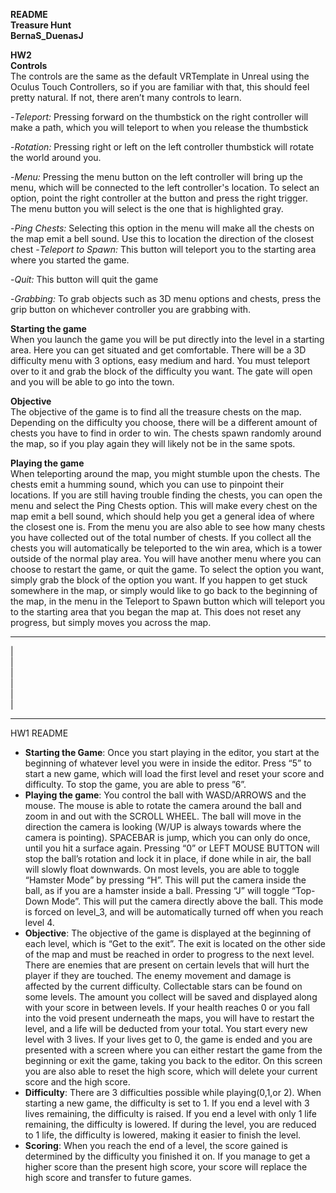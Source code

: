 **README**  
**Treasure Hunt**  
**BernaS_DuenasJ**  
  
**HW2**  
**Controls**  
The controls are the same as the default VRTemplate in Unreal using the Oculus Touch Controllers, so if you are familiar with that, this should feel pretty natural. If not, there aren’t many controls to learn.

-*Teleport:* Pressing forward on the thumbstick on the right controller will make a path, which you will teleport to when you release the thumbstick

-*Rotation:* Pressing right or left on the left controller thumbstick will rotate the world around you.

-*Menu:* Pressing the menu button on the left controller will bring up the menu, which will be connected to the left controller's location. To select an option, point the right controller at the button and press the right trigger. The menu button you will select is the one that is highlighted gray.

-*Ping Chests:* Selecting this option in the menu will make all the chests on the map emit a bell sound. Use this to location the direction of the closest chest
-*Teleport to Spawn:* This button will teleport you to the starting area where you started the game.

-*Quit:* This button will quit the game 

-*Grabbing:* To grab objects such as 3D menu options and chests, press the grip button on whichever controller you are grabbing with. 

**Starting the game**  
	When you launch the game you will be put directly into the level in a starting area. Here you can get situated and get comfortable. There will be a 3D difficulty menu with 3 options, easy medium and hard. You must teleport over to it and grab the block of the difficulty you want. The gate will open and you will be able to go into the town. 

**Objective**  
	The objective of the game is to find all the treasure chests on the map. Depending on the difficulty you choose, there will be a different amount of chests you have to find in order to win. The chests spawn randomly around the map, so if you play again they will likely not be in the same spots.

**Playing the game**  
	When teleporting around the map, you might stumble upon the chests. The chests emit a humming sound, which you can use to pinpoint their locations. If you are still having trouble finding the chests, you can open the menu and select the Ping Chests option. This will make every chest on the map emit a bell sound, which should help you get a general idea of where the closest one is. From the menu you are also able to see how many chests you have collected out of the total number of chests. If you collect all the chests you will automatically be teleported to the win area, which is a tower outside of the normal play area. You will have another menu where you can choose to restart the game, or quit the game. To select the option you want, simply grab the block of the option you want. 
	If you happen to get stuck somewhere in the map, or simply would like to go back to the beginning of the map, in the menu in the Teleport to Spawn button which will teleport you to the starting area that you began the map at. This does not reset any progress, but simply moves you across the map.  
__________________________________________________________________________  
|  
|  
|  
|  
|  
|  
________________________________________________________________
HW1 README
- **Starting the Game**: Once you start playing in the editor, you start at the beginning of whatever level you were in inside the editor. Press “5” to start a new game, which will load the first level and reset your score and difficulty. To stop the game, you are able to press ”6”.
- **Playing the game**: You control the ball with WASD/ARROWS and the mouse. The mouse is able to rotate the camera around the ball and zoom in and out with the SCROLL WHEEL. The ball will move in the direction the camera is looking (W/UP is always towards where the camera is pointing). SPACEBAR is jump, which you can only do once, until you hit a surface again. Pressing “0” or LEFT MOUSE BUTTON will stop the ball’s rotation and lock it in place, if done while in air, the ball will slowly float downwards. On most levels, you are able to toggle “Hamster Mode” by pressing “H”. This will put the camera inside the ball, as if you are a hamster inside a ball. Pressing “J” will toggle “Top-Down Mode”. This will put the camera directly above the ball. This mode is forced on level_3, and will be automatically turned off when you reach level 4.
- **Objective**: The objective of the game is displayed at the beginning of each level, which is “Get to the exit”. The exit is located on the other side of the map and must be reached in order to progress to the next level. There are enemies that are present on certain levels that will hurt the player if they are touched. The enemy movement and damage is affected by the current difficulty. Collectable stars can be found on some levels. The amount you collect will be saved and displayed along with your score in between levels. If your health reaches 0 or you fall into the void present underneath the maps, you will have to restart the level, and a life will be deducted from your total. You start every new level with 3 lives. If your lives get to 0, the game is ended and you are presented with a screen where you can either restart the game from the beginning or exit the game, taking you back to the editor. On this screen you are also able to reset the high score, which will delete your current score and the high score. 
- **Difficulty**: There are 3 difficulties possible while playing(0,1,or 2). When starting a new game, the difficulty is set to 1. If you end a level with 3 lives remaining, the difficulty is raised. If you end a level with only 1 life remaining, the difficulty is lowered. If during the level, you are reduced to 1 life, the difficulty is lowered, making it easier to finish the level. 
- **Scoring**: When you reach the end of a level, the score gained is determined by the difficulty you finished it on. If you manage to get a higher score than the present high score, your score will replace the high score and transfer to future games.
